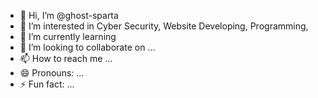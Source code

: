 - 👋 Hi, I’m @ghost-sparta
- 👀 I’m interested in Cyber Security, Website Developing, Programming,
- 🌱 I’m currently learning 
- 💞️ I’m looking to collaborate on ...
- 📫 How to reach me ...
- 😄 Pronouns: ...
- ⚡ Fun fact: ...

<!---
ghost-sparta/ghost-sparta is a ✨ special ✨ repository because its `README.md` (this file) appears on your GitHub profile.
You can click the Preview link to take a look at your changes.
--->
